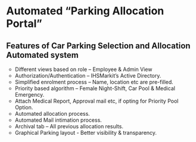 <h1> Automated “Parking Allocation Portal” </h1>

<p>
<h2>
Features of Car Parking Selection and Allocation Automated system
</h2>
</p>

<ul style="list-style-type:circle">
<li>
Different views based on role – Employee & Admin View
</li>
<li>
Authorization/Authentication – IHSMarkit’s Active Directory.
</li>
<li>
Simplified enrolment process – Name, location etc are pre-filled.
</li>
<li>
Priority based algorithm – Female Night-Shift, Car Pool & Medical Emergency. 
</li>
<li>
Attach Medical Report, Approval mail etc, if opting for Priority Pool Option. 
</li>
<li>
Automated allocation process.  
</li>
<li>
Automated Mail intimation process. 
</li>
<li>
Archival tab – All previous allocation results.
</li>
<li>
Graphical Parking layout - Better visibility & transparency.
</li>
</ul>
